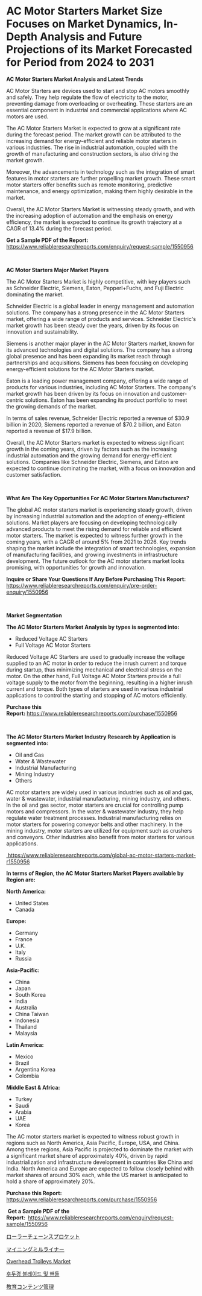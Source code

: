 <p><h1>AC Motor Starters Market Size Focuses on Market Dynamics, In-Depth Analysis and Future Projections of its Market Forecasted for Period from 2024 to 2031</h1></p><p><strong>AC Motor Starters Market Analysis and Latest Trends</strong></p>
<p><p>AC Motor Starters are devices used to start and stop AC motors smoothly and safely. They help regulate the flow of electricity to the motor, preventing damage from overloading or overheating. These starters are an essential component in industrial and commercial applications where AC motors are used.</p><p>The AC Motor Starters Market is expected to grow at a significant rate during the forecast period. The market growth can be attributed to the increasing demand for energy-efficient and reliable motor starters in various industries. The rise in industrial automation, coupled with the growth of manufacturing and construction sectors, is also driving the market growth.</p><p>Moreover, the advancements in technology such as the integration of smart features in motor starters are further propelling market growth. These smart motor starters offer benefits such as remote monitoring, predictive maintenance, and energy optimization, making them highly desirable in the market.</p><p>Overall, the AC Motor Starters Market is witnessing steady growth, and with the increasing adoption of automation and the emphasis on energy efficiency, the market is expected to continue its growth trajectory at a CAGR of 13.4% during the forecast period.</p></p>
<p><strong>Get a Sample PDF of the Report:&nbsp;</strong> <a href="https://www.reliableresearchreports.com/enquiry/request-sample/1550956">https://www.reliableresearchreports.com/enquiry/request-sample/1550956</a></p>
<p>&nbsp;</p>
<p><strong>AC Motor Starters Major Market Players</strong></p>
<p><p>The AC Motor Starters Market is highly competitive, with key players such as Schneider Electric, Siemens, Eaton, Pepperl+Fuchs, and Fuji Electric dominating the market. </p><p>Schneider Electric is a global leader in energy management and automation solutions. The company has a strong presence in the AC Motor Starters market, offering a wide range of products and services. Schneider Electric's market growth has been steady over the years, driven by its focus on innovation and sustainability.</p><p>Siemens is another major player in the AC Motor Starters market, known for its advanced technologies and digital solutions. The company has a strong global presence and has been expanding its market reach through partnerships and acquisitions. Siemens has been focusing on developing energy-efficient solutions for the AC Motor Starters market.</p><p>Eaton is a leading power management company, offering a wide range of products for various industries, including AC Motor Starters. The company's market growth has been driven by its focus on innovation and customer-centric solutions. Eaton has been expanding its product portfolio to meet the growing demands of the market.</p><p>In terms of sales revenue, Schneider Electric reported a revenue of $30.9 billion in 2020, Siemens reported a revenue of $70.2 billion, and Eaton reported a revenue of $17.9 billion.</p><p>Overall, the AC Motor Starters market is expected to witness significant growth in the coming years, driven by factors such as the increasing industrial automation and the growing demand for energy-efficient solutions. Companies like Schneider Electric, Siemens, and Eaton are expected to continue dominating the market, with a focus on innovation and customer satisfaction.</p></p>
<p>&nbsp;</p>
<p><strong>What Are The Key Opportunities For AC Motor Starters Manufacturers?</strong></p>
<p><p>The global AC motor starters market is experiencing steady growth, driven by increasing industrial automation and the adoption of energy-efficient solutions. Market players are focusing on developing technologically advanced products to meet the rising demand for reliable and efficient motor starters. The market is expected to witness further growth in the coming years, with a CAGR of around 5% from 2021 to 2026. Key trends shaping the market include the integration of smart technologies, expansion of manufacturing facilities, and growing investments in infrastructure development. The future outlook for the AC motor starters market looks promising, with opportunities for growth and innovation.</p></p>
<p><strong>Inquire or Share Your Questions If Any Before Purchasing This Report:</strong> <a href="https://www.reliableresearchreports.com/enquiry/pre-order-enquiry/1550956">https://www.reliableresearchreports.com/enquiry/pre-order-enquiry/1550956</a></p>
<p>&nbsp;</p>
<p><strong>Market Segmentation</strong></p>
<p><strong>The AC Motor Starters Market Analysis by types is segmented into:</strong></p>
<p><ul><li>Reduced Voltage AC Starters</li><li>Full Voltage AC Motor Starters</li></ul></p>
<p><p>Reduced Voltage AC Starters are used to gradually increase the voltage supplied to an AC motor in order to reduce the inrush current and torque during startup, thus minimizing mechanical and electrical stress on the motor. On the other hand, Full Voltage AC Motor Starters provide a full voltage supply to the motor from the beginning, resulting in a higher inrush current and torque. Both types of starters are used in various industrial applications to control the starting and stopping of AC motors efficiently.</p></p>
<p><strong>Purchase this Report:&nbsp;</strong><a href="https://www.reliableresearchreports.com/purchase/1550956">https://www.reliableresearchreports.com/purchase/1550956</a></p>
<p>&nbsp;</p>
<p><strong>The AC Motor Starters Market Industry Research by Application is segmented into:</strong></p>
<p><ul><li>Oil and Gas</li><li>Water & Wastewater</li><li>Industrial Manufacturing</li><li>Mining Industry</li><li>Others</li></ul></p>
<p><p>AC motor starters are widely used in various industries such as oil and gas, water & wastewater, industrial manufacturing, mining industry, and others. In the oil and gas sector, motor starters are crucial for controlling pump motors and compressors. In the water & wastewater industry, they help regulate water treatment processes. Industrial manufacturing relies on motor starters for powering conveyor belts and other machinery. In the mining industry, motor starters are utilized for equipment such as crushers and conveyors. Other industries also benefit from motor starters for various applications.</p></p>
<p><a href="https://www.reliableresearchreports.com/global-ac-motor-starters-market-r1550956">&nbsp;https://www.reliableresearchreports.com/global-ac-motor-starters-market-r1550956</a></p>
<p><strong>In terms of Region, the AC Motor Starters Market Players available by Region are:</strong></p>
<p>
    <p> <strong> North America: </strong>
        <ul>
            <li>United States</li>
            <li>Canada</li>
        </ul>
        </p> 
    <p> <strong> Europe: </strong>
        <ul>
            <li>Germany</li>
            <li>France</li>
            <li>U.K.</li>
            <li>Italy</li>
            <li>Russia</li>
        </ul>
        </p> 
    <p> <strong> Asia-Pacific: </strong>
        <ul>
            <li>China</li>
            <li>Japan</li>
            <li>South Korea</li>
            <li>India</li>
            <li>Australia</li>
            <li>China Taiwan</li>
            <li>Indonesia</li>
            <li>Thailand</li>
            <li>Malaysia</li>
        </ul>
        </p> 
    <p> <strong> Latin America: </strong>
        <ul>
            <li>Mexico</li>
            <li>Brazil</li>
            <li>Argentina Korea</li>
            <li>Colombia</li>
        </ul>
        </p> 
    <p> <strong> Middle East & Africa: </strong>
        <ul>
            <li>Turkey</li>
            <li>Saudi</li>
            <li>Arabia</li>
            <li>UAE</li>
            <li>Korea</li>
        </ul>
    </p>
    </p>
<p><p>The AC motor starters market is expected to witness robust growth in regions such as North America, Asia Pacific, Europe, USA, and China. Among these regions, Asia Pacific is projected to dominate the market with a significant market share of approximately 40%, driven by rapid industrialization and infrastructure development in countries like China and India. North America and Europe are expected to follow closely behind with market shares of around 30% each, while the US market is anticipated to hold a share of approximately 20%.</p></p>
<p><strong>Purchase this Report: </strong><a href="https://www.reliableresearchreports.com/purchase/1550956">https://www.reliableresearchreports.com/purchase/1550956</a></p>
<p>&nbsp;<strong>Get a Sample PDF of the Report:&nbsp;&nbsp;</strong><a href="https://www.reliableresearchreports.com/enquiry/request-sample/1550956">https://www.reliableresearchreports.com/enquiry/request-sample/1550956</a></p>
<p><strong></strong></p>
<p><p><a href="https://medium.com/@peterpatel626/%E3%83%AD%E3%83%BC%E3%83%A9%E3%83%BC%E3%83%81%E3%82%A7%E3%83%BC%E3%83%B3%E3%82%B9%E3%83%97%E3%83%AD%E3%82%B1%E3%83%83%E3%83%88%E5%B8%82%E5%A0%B4%E3%81%AE%E5%B1%95%E6%9C%9B-%E7%94%A3%E6%A5%AD%E6%A6%82%E8%A6%81%E3%81%A8%E4%BA%88%E6%B8%AC-2024%E5%B9%B4%E3%81%8B%E3%82%892031%E5%B9%B4-d13de4dedefa">ローラーチェーンスプロケット</a></p><p><a href="https://medium.com/@abdulkoss2015/%E3%83%9E%E3%82%A4%E3%83%8B%E3%83%B3%E3%82%B0%E3%83%9F%E3%83%AB%E3%83%A9%E3%82%A4%E3%83%8A%E3%83%BC%E5%B8%82%E5%A0%B4%E3%81%AE%E5%B1%95%E6%9C%9B-%E7%94%A3%E6%A5%AD%E6%A6%82%E6%B3%81%E3%81%A8%E4%BA%88%E6%B8%AC-2024%E5%B9%B4%E3%81%8B%E3%82%892031%E5%B9%B4-88c99b54c9ed">マイニングミルライナー</a></p><p><a href="https://github.com/mbisetmhermsr/Market-Research-Report-List-2/blob/main/overhead-trolleys-market.md">Overhead Trolleys Market</a></p><p><a href="https://medium.com/@tedbernhard1944/%ED%96%89%EC%9D%B8%EA%B2%80-%EC%BC%80%EC%9D%B4%EC%86%8C-%EB%B0%8F-%ED%95%B8%EB%93%A4-%EC%8B%9C%EC%9E%A5-%ED%86%B5%EC%B0%B0-%EC%8B%9C%EC%9E%A5-%EB%8F%99%ED%96%A5-%EC%84%B1%EC%9E%A5-2024%EB%85%84%EB%B6%80%ED%84%B0-2031%EB%85%84%EA%B9%8C%EC%A7%80-%EC%98%88%EC%83%81%EB%90%98%EB%8A%94-%EA%B2%83-e66d312ab3e0">후두경 블레이드 및 핸들</a></p><p><a href="https://github.com/RodHoppe07/Market-Research-Report-List-1/blob/main/147588327204.md">教育コンテンツ管理</a></p></p>